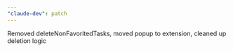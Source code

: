 ```yaml
---
"claude-dev": patch
---
```


Removed deleteNonFavoritedTasks, moved popup to extension, cleaned up deletion logic
